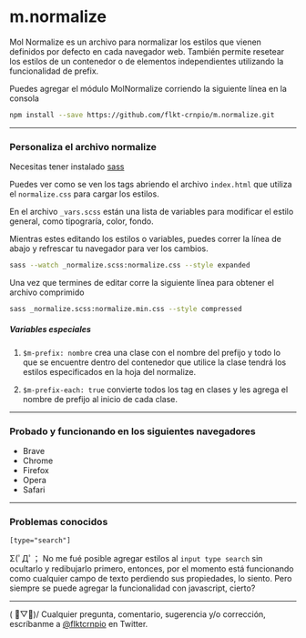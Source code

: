 # m.normalize
Mol Normalize es un archivo para normalizar los estilos que vienen definidos por defecto en cada navegador web. También permite resetear los estilos de un contenedor o de elementos independientes utilizando la funcionalidad de prefix.


Puedes agregar el módulo MolNormalize corriendo la siguiente línea en la consola
```sh
npm install --save https://github.com/flkt-crnpio/m.normalize.git
```
___

### Personaliza el archivo normalize

Necesitas tener instalado [sass](https://sass-lang.com/install)

Puedes ver como se ven los tags abriendo el archivo `index.html` que utiliza el `normalize.css` para cargar los estilos.

En el archivo `_vars.scss` están una lista de variables para modificar el estilo general, como tipograría, color, fondo.

Mientras estes editando los estilos o variables, puedes correr la línea de abajo y refrescar tu navegador para ver los cambios.
```sh
sass --watch _normalize.scss:normalize.css --style expanded
```

Una vez que termines de editar corre la siguiente línea para obtener el archivo comprimido
```sh
sass _normalize.scss:normalize.min.css --style compressed
```


##### Variables especiales

1. `$m-prefix: nombre` crea una clase con el nombre del prefijo y todo lo que se encuentre dentro del contenedor que utilice la clase tendrá los estilos especificados en la hoja del normalize.

2. `$m-prefix-each: true` convierte todos los tag en clases y les agrega el nombre de prefijo al inicio de cada clase.


___

### Probado y funcionando en los siguientes navegadores
* Brave
* Chrome
* Firefox
* Opera
* Safari
___

### Problemas conocidos

`[type="search"]`

Σ(ﾟДﾟ； No me fué posible agregar estilos al `input type search` sin ocultarlo y redibujarlo primero, entonces, por el momento está funcionando como cualquier campo de texto perdiendo sus propiedades, lo siento. Pero siempre se puede agregar la funcionalidad con javascript, cierto?

-----------

( ﾟ▽ﾟ)/ Cualquier pregunta, comentario, sugerencia y/o corrección, escríbanme a [@flktcrnpio](https://twitter.com/flktcrnpio) en Twitter.
